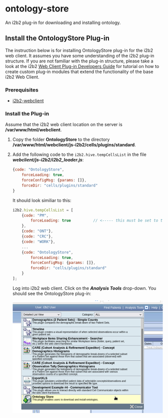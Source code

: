 # ontology-store

An i2b2 plug-in for downloading and installing ontology.

## Install the OntologyStore Plug-in

The instruction below is for installing OntologyStore plug-in for the i2b2 web client.  It assumes you have some understanding of the i2b2 plug-in structure.  If you are not familiar with the plug-in structure, please take a look at the i2b2 [Web Client Plug-in Developers Guide](https://community.i2b2.org/wiki/display/webclient/Web+Client+Plug-in+Developers+Guide) for tutorial on how to create custom plug-in modules that extend the functionality of the base i2b2 Web Client. 

### Prerequisites

- [i2b2-webclient](https://github.com/i2b2/i2b2-webclient)

### Install the Plug-in

Assume that the i2b2 web client location on the server is **/var/www/html/webclient**.

1. Copy the folder **OntologyStore** to the directory **/var/www/html/webclient/js-i2b2/cells/plugins/standard**.

2. Add the following code to the ```i2b2.hive.tempCellsList``` in the file ***webclient/js-i2b2/i2b2_loader.js***:
    ```js
    {code: "OntologyStore",
        forceLoading: true,
        forceConfigMsg: {params: []},
        forceDir: "cells/plugins/standard"
    }
    ```
    
    It should look similiar to this:

    ```js
    i2b2.hive.tempCellsList = [
        {code: "PM",
            forceLoading: true 			// <----- this must be set to true for the PM cell!
        },
        {code: "ONT"},
        {code: "CRC"},
        {code: "WORK"},
        ...
        {code: "OntologyStore",
            forceLoading: true,
            forceConfigMsg: {params: []},
            forceDir: "cells/plugins/standard"
        }
    ];
    ```

    Log into i2b2 web client.  Click on the ***Analysis Tools*** drop-down.  You should see the OntologyStore plug-in:

    ![Login Page](img/ont-plugin.png)
    